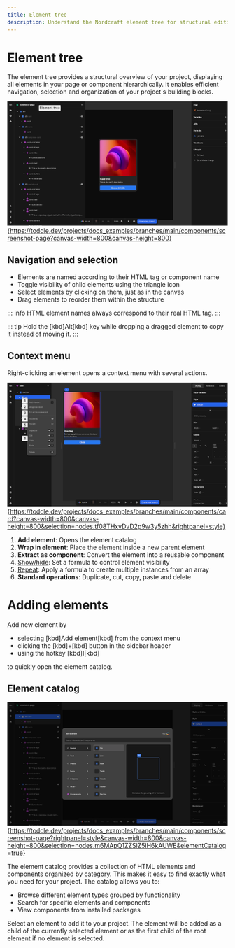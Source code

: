```yaml
---
title: Element tree
description: Understand the Nordcraft element tree for structural editing, element selection, context menus, and adding new elements to your project hierarchy.
---
```


# Element tree
The element tree provides a structural overview of your project, displaying all elements in your page or component hierarchically. It enables efficient navigation, selection and organization of your project's building blocks.

![Element tree|16/9](element-tree.webp){https://toddle.dev/projects/docs_examples/branches/main/components/screenshot-page?canvas-width=800&canvas-height=800}

## Navigation and selection
- Elements are named according to their HTML tag or component name
- Toggle visibility of child elements using the triangle icon
- Select elements by clicking on them, just as in the canvas
- Drag elements to reorder them within the structure

::: info
HTML element names always correspond to their real HTML tag.
:::

::: tip
Hold the [kbd]Alt[kbd] key while dropping a dragged element to copy it instead of moving it.
:::

## Context menu
Right-clicking an element opens a context menu with several actions.

![Element context menu|16/9](element-context-menu.webp){https://toddle.dev/projects/docs_examples/branches/main/components/card?canvas-width=800&canvas-height=800&selection=nodes.tf08THxvDvD2p9w3y5zhh&rightpanel=style}

1. **Add element**: Opens the element catalog
2. **Wrap in element**: Place the element inside a new parent element
3. **Extract as component**: Convert the element into a reusable component
4. [Show/hide](/formulas/show-hide-formula): Set a formula to control element visibility
5. [Repeat](/formulas/repeat-formula): Apply a formula to create multiple instances from an array
6. **Standard operations**: Duplicate, cut, copy, paste and delete

# Adding elements
Add new element by
- selecting [kbd]Add element[kbd] from the context menu
- clicking the [kbd]+[kbd] button in the sidebar header
- using the hotkey [kbd]I[kbd] 

to quickly open the element catalog.

## Element catalog
![Element catalog|16/9](element-catalog.webp){https://toddle.dev/projects/docs_examples/branches/main/components/screenshot-page?rightpanel=style&canvas-width=800&canvas-height=800&selection=nodes.m6MApQ1ZZSiZ5iH6kAUWE&elementCatalog=true}

The element catalog provides a collection of HTML elements and components organized by category. This makes it easy to find exactly what you need for your project. The catalog allows you to:
- Browse different element types grouped by functionality
- Search for specific elements and components
- View components from installed packages

Select an element to add it to your project. The element will be added as a child of the currently selected element or as the first child of the root element if no element is selected.